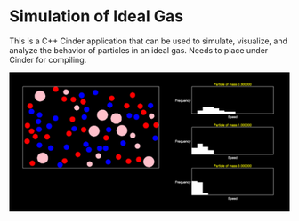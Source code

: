 # Simulation of Ideal Gas
This is a C++ Cinder application that can be used to simulate, visualize, and analyze the behavior of particles in an ideal gas.
Needs to place under Cinder for compiling.


<img src = 'graph.png'>
